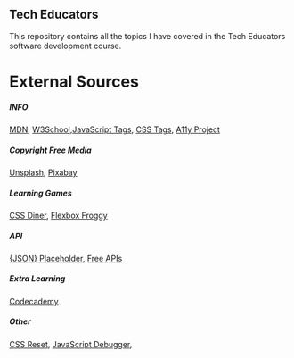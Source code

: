 ## Tech Educators

This repository contains all the topics I have covered in the Tech Educators software development course.

# External Sources

##### INFO

[MDN](https://developer.mozilla.org/en-US/), [W3School](https://www.w3schools.com/),[JavaScript Tags](https://www.joshwcomeau.com/operator-lookup/), [CSS Tags](https://acchou.github.io/html-css-cheat-sheet/html-css-cheat-sheet.html#css), [A11y Project](https://www.a11yproject.com/checklist/)

##### Copyright Free Media

[Unsplash](https://unsplash.com/), [Pixabay](https://pixabay.com/)

##### Learning Games

[CSS Diner](https://flukeout.github.io/), [Flexbox Froggy](https://flexboxfroggy.com/)

##### API

[{JSON} Placeholder](https://jsonplaceholder.typicode.com/), [Free APIs](https://free-apis.github.io/#/)

##### Extra Learning

[Codecademy](https://www.codecademy.com/)

##### Other

[CSS Reset](https://jgthms.com/minireset.css/), [JavaScript Debugger](https://pythontutor.com/javascript.html#mode=edit),
